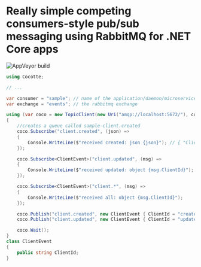 # Really simple competing consumers-style pub/sub messaging using RabbitMQ for .NET Core apps
![AppVeyor build](https://ci.appveyor.com/api/projects/status/github/neuralaxis/cocotte?branch=master&svg=true)


```csharp
using Cocotte;

// ...

var consumer = "sample"; // name of the application/daemon/microservice/thing
var exchange = "events"; // the rabbitmq exchange

using (var coco = new TopicClient(new Uri("amqp://localhost:5672/"), consumer, exchange))
{ 
    //creates a queue called sample-client.created
    coco.Subscribe("client.created", (json) =>
    {
        Console.WriteLine($"received created: json {json}"); // { "ClientId": "created client" }
    });

    coco.Subscribe<ClientEvent>("client.updated", (msg) =>
    {
        Console.WriteLine($"received updated: object {msg.ClientId}");
    });

    coco.Subscribe<ClientEvent>("client.*", (msg) =>
    {
        Console.WriteLine($"received all: object {msg.ClientId}");
    });

    coco.Publish("client.created", new ClientEvent { ClientId = "created client" });
    coco.Publish("client.updated", new ClientEvent { ClientId = "updated client" });

    coco.Wait();
}
class ClientEvent
{
    public string ClientId;
}
```
